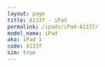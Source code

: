 ```yaml
---
layout: page
title: A1337 - iPad
permalink: /ipads/iPad-A1337/
model_name: iPad
aka: iPad 1
code: A1337
sim: true
---
```

